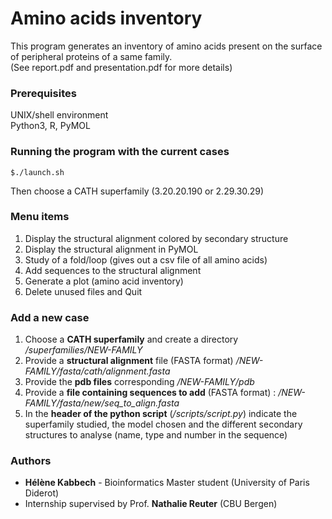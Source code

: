 
# Amino acids inventory
This program generates an inventory of amino acids present on the surface of peripheral proteins of a same family.<br />
(See report.pdf and presentation.pdf for more details)

### Prerequisites
UNIX/shell environment<br />
Python3, R, PyMOL

### Running the program with the current cases
```
$./launch.sh
```
Then choose a CATH superfamily (3.20.20.190 or 2.29.30.29)

### Menu items
1. Display the structural alignment colored by secondary structure
2. Display the structural alignment in PyMOL
3. Study of a fold/loop (gives out a csv file of all amino acids) 
4. Add sequences to the structural alignment
5. Generate a plot (amino acid inventory)
6. Delete unused files and Quit

### Add a new case
1. Choose a **CATH superfamily** and create a directory _/superfamilies/NEW-FAMILY_
2. Provide a **structural alignment** file (FASTA format) _/NEW-FAMILY/fasta/cath/alignment.fasta_
3. Provide the **pdb files** corresponding _/NEW-FAMILY/pdb_
4. Provide a **file containing sequences to add** (FASTA format) : _/NEW-FAMILY/fasta/new/seq_to_align.fasta_
5. In the **header of the python script** (_/scripts/script.py_) indicate the superfamily studied, the model chosen and the different secondary structures to analyse (name, type and number in the sequence)

### Authors

* **Hélène Kabbech** - Bioinformatics Master student (University of Paris Diderot)
* Internship supervised by Prof. **Nathalie Reuter** (CBU Bergen)
